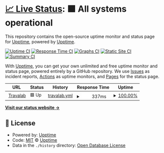 # [📈 Live Status](https://demo.upptime.js.org): <!--live status--> **🟩 All systems operational**

This repository contains the open-source uptime monitor and status page for [Upptime](https://upptime.js.org), powered by [Upptime](https://github.com/upptime/upptime).

[![Uptime CI](https://github.com/upptime/upptime/workflows/Uptime%20CI/badge.svg)](https://github.com/upptime/upptime/actions?query=workflow%3A%22Uptime+CI%22)
[![Response Time CI](https://github.com/upptime/upptime/workflows/Response%20Time%20CI/badge.svg)](https://github.com/upptime/upptime/actions?query=workflow%3A%22Response+Time+CI%22)
[![Graphs CI](https://github.com/upptime/upptime/workflows/Graphs%20CI/badge.svg)](https://github.com/upptime/upptime/actions?query=workflow%3A%22Graphs+CI%22)
[![Static Site CI](https://github.com/upptime/upptime/workflows/Static%20Site%20CI/badge.svg)](https://github.com/upptime/upptime/actions?query=workflow%3A%22Static+Site+CI%22)
[![Summary CI](https://github.com/upptime/upptime/workflows/Summary%20CI/badge.svg)](https://github.com/upptime/upptime/actions?query=workflow%3A%22Summary+CI%22)

With [Upptime](https://upptime.js.org), you can get your own unlimited and free uptime monitor and status page, powered entirely by a GitHub repository. We use [Issues](https://github.com/upptime/upptime/issues) as incident reports, [Actions](https://github.com/upptime/upptime/actions) as uptime monitors, and [Pages](https://demo.upptime.js.org) for the status page.

<!--start: status pages-->
<!-- This summary is generated by Upptime (https://github.com/upptime/upptime) -->
<!-- Do not edit this manually, your changes will be overwritten -->
<!-- prettier-ignore -->
| URL | Status | History | Response Time | Uptime |
| --- | ------ | ------- | ------------- | ------ |
| <img alt="" src="https://icons.duckduckgo.com/ip3/www.travalab.com.ico" height="13"> [Travalab](https://www.travalab.com) | 🟩 Up | [travalab.yml](https://github.com/strydden/upptime/commits/HEAD/history/travalab.yml) | <details><summary><img alt="Response time graph" src="./graphs/travalab/response-time-week.png" height="20"> 337ms</summary><br><a href="https://demo.upptime.js.org/history/travalab"><img alt="Response time 308" src="https://img.shields.io/endpoint?url=https%3A%2F%2Fraw.githubusercontent.com%2Fstrydden%2Fupptime%2FHEAD%2Fapi%2Ftravalab%2Fresponse-time.json"></a><br><a href="https://demo.upptime.js.org/history/travalab"><img alt="24-hour response time 403" src="https://img.shields.io/endpoint?url=https%3A%2F%2Fraw.githubusercontent.com%2Fstrydden%2Fupptime%2FHEAD%2Fapi%2Ftravalab%2Fresponse-time-day.json"></a><br><a href="https://demo.upptime.js.org/history/travalab"><img alt="7-day response time 337" src="https://img.shields.io/endpoint?url=https%3A%2F%2Fraw.githubusercontent.com%2Fstrydden%2Fupptime%2FHEAD%2Fapi%2Ftravalab%2Fresponse-time-week.json"></a><br><a href="https://demo.upptime.js.org/history/travalab"><img alt="30-day response time 335" src="https://img.shields.io/endpoint?url=https%3A%2F%2Fraw.githubusercontent.com%2Fstrydden%2Fupptime%2FHEAD%2Fapi%2Ftravalab%2Fresponse-time-month.json"></a><br><a href="https://demo.upptime.js.org/history/travalab"><img alt="1-year response time 310" src="https://img.shields.io/endpoint?url=https%3A%2F%2Fraw.githubusercontent.com%2Fstrydden%2Fupptime%2FHEAD%2Fapi%2Ftravalab%2Fresponse-time-year.json"></a></details> | <details><summary><a href="https://demo.upptime.js.org/history/travalab">100.00%</a></summary><a href="https://demo.upptime.js.org/history/travalab"><img alt="All-time uptime 100.00%" src="https://img.shields.io/endpoint?url=https%3A%2F%2Fraw.githubusercontent.com%2Fstrydden%2Fupptime%2FHEAD%2Fapi%2Ftravalab%2Fuptime.json"></a><br><a href="https://demo.upptime.js.org/history/travalab"><img alt="24-hour uptime 100.00%" src="https://img.shields.io/endpoint?url=https%3A%2F%2Fraw.githubusercontent.com%2Fstrydden%2Fupptime%2FHEAD%2Fapi%2Ftravalab%2Fuptime-day.json"></a><br><a href="https://demo.upptime.js.org/history/travalab"><img alt="7-day uptime 100.00%" src="https://img.shields.io/endpoint?url=https%3A%2F%2Fraw.githubusercontent.com%2Fstrydden%2Fupptime%2FHEAD%2Fapi%2Ftravalab%2Fuptime-week.json"></a><br><a href="https://demo.upptime.js.org/history/travalab"><img alt="30-day uptime 100.00%" src="https://img.shields.io/endpoint?url=https%3A%2F%2Fraw.githubusercontent.com%2Fstrydden%2Fupptime%2FHEAD%2Fapi%2Ftravalab%2Fuptime-month.json"></a><br><a href="https://demo.upptime.js.org/history/travalab"><img alt="1-year uptime 100.00%" src="https://img.shields.io/endpoint?url=https%3A%2F%2Fraw.githubusercontent.com%2Fstrydden%2Fupptime%2FHEAD%2Fapi%2Ftravalab%2Fuptime-year.json"></a></details>

<!--end: status pages-->

[**Visit our status website →**](https://demo.upptime.js.org)

## 📄 License

- Powered by: [Upptime](https://github.com/upptime/upptime)
- Code: [MIT](./LICENSE) © [Upptime](https://upptime.js.org)
- Data in the `./history` directory: [Open Database License](https://opendatacommons.org/licenses/odbl/1-0/)
